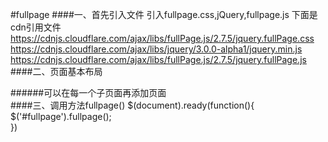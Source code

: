 #fullpage
####一、首先引入文件
    引入fullpage.css,jQuery,fullpage.js
    下面是cdn引用文件
    https://cdnjs.cloudflare.com/ajax/libs/fullPage.js/2.7.5/jquery.fullPage.css
    https://cdnjs.cloudflare.com/ajax/libs/jquery/3.0.0-alpha1/jquery.min.js
    https://cdnjs.cloudflare.com/ajax/libs/fullPage.js/2.7.5/jquery.fullPage.js
####二、页面基本布局
    <div id="fullpage">
      <div class="section"></div>
      <div class="section"></div>
      <div class="section"></div>
      <div class="section"></div>
    </div>
######可以在每一个子页面再添加页面
    <div class="section">
      <div class="slide"></div>
      <div class="slide"></div>
      <div class="slide"></div>
      <div class="slide"></div>
    </div>
####三、调用方法fullpage()
    $(document).ready(function(){
      $('#fullpage').fullpage();  
    })